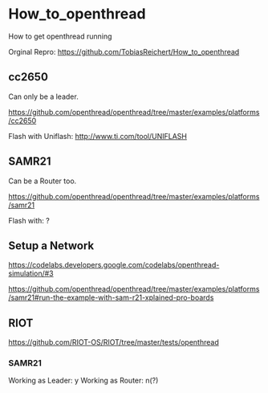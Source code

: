# How_to_openthread
How to get openthread running

Orginal Repro: https://github.com/TobiasReichert/How_to_openthread

## cc2650
Can only be a leader.

https://github.com/openthread/openthread/tree/master/examples/platforms/cc2650

Flash with Uniflash: 
http://www.ti.com/tool/UNIFLASH

## SAMR21
Can be a Router too.

https://github.com/openthread/openthread/tree/master/examples/platforms/samr21

Flash with:
?

## Setup a Network
https://codelabs.developers.google.com/codelabs/openthread-simulation/#3

https://github.com/openthread/openthread/tree/master/examples/platforms/samr21#run-the-example-with-sam-r21-xplained-pro-boards

## RIOT
https://github.com/RIOT-OS/RIOT/tree/master/tests/openthread

### SAMR21
Working as Leader: y
Working as Router: n(?)
